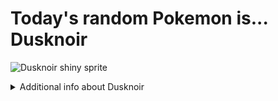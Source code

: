 # Today's random Pokemon is... Dusknoir

![Dusknoir shiny sprite](https://raw.githubusercontent.com/PokeAPI/sprites/master/sprites/pokemon/shiny/477.png)

<details>
<summary>Additional info about Dusknoir</summary>

| srpite type | image |
|------|------|
| back_default | ![Dusknoir back_default sprite](https://raw.githubusercontent.com/PokeAPI/sprites/master/sprites/pokemon/back/477.png) |
| back_shiny | ![Dusknoir back_shiny sprite](https://raw.githubusercontent.com/PokeAPI/sprites/master/sprites/pokemon/back/shiny/477.png) |
| front_default | ![Dusknoir front_default sprite](https://raw.githubusercontent.com/PokeAPI/sprites/master/sprites/pokemon/477.png) | </details>